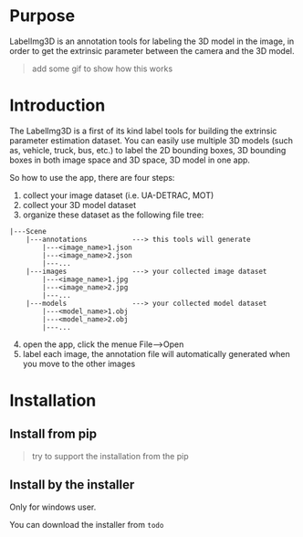 # Purpose

LabelImg3D is an annotation tools for labeling the 3D model in the image, in order to get the extrinsic parameter between the camera and the 3D model.

> add some gif to show how this works

# Introduction

The LabelImg3D is a first of its kind label tools for building the extrinsic parameter estimation dataset. You can easily use multiple 3D models (such as, vehicle, truck, bus, etc.) to label the 2D bounding boxes, 3D bounding boxes in both image space and 3D space, 3D model in one app.

So how to use the app, there are four steps:
1. collect your image dataset (i.e. UA-DETRAC, MOT)
2. collect your 3D model dataset
3. organize these dataset as the following file tree:

```
|---Scene
    |---annotations           ---> this tools will generate
        |---<image_name>1.json
        |---<image_name>2.json
        |---...
    |---images                ---> your collected image dataset
        |---<image_name>1.jpg
        |---<image_name>2.jpg
        |---...
    |---models                ---> your collected model dataset
        |---<model_name>1.obj
        |---<model_name>2.obj
        |---...
```
4. open the app, click the menue File-->Open
5. label each image, the annotation file will automatically generated when you move to the other images

# Installation
## Install from pip

> try to support the installation from the pip


## Install by the installer
Only for windows user.

You can download the installer from `todo`

